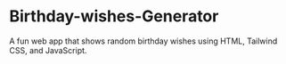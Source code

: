 # Birthday-wishes-Generator
A fun web app that shows random birthday wishes using HTML, Tailwind CSS, and JavaScript.
